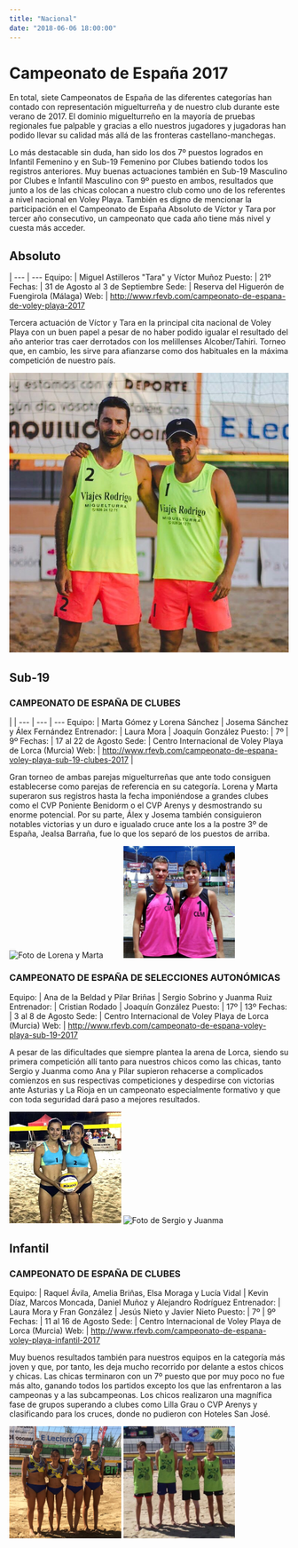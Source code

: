 ```yaml
---
title: "Nacional"
date: "2018-06-06 18:00:00"
---
```


# Campeonato de España 2017

En total, siete Campeonatos de España de las diferentes categorías han
contado con representación miguelturreña y de nuestro club durante
este verano de 2017. El dominio miguelturreño en la mayoría de pruebas
regionales fue palpable y gracias a ello nuestros jugadores y
jugadoras han podido llevar su calidad más allá de las fronteras
castellano-manchegas.

Lo más destacable sin duda, han sido los dos 7º puestos logrados en
Infantil Femenino y en Sub-19 Femenino por Clubes batiendo todos los
registros anteriores. Muy buenas actuaciones también en Sub-19
Masculino por Clubes e Infantil Masculino con 9º puesto en ambos,
resultados que junto a los de las chicas colocan a nuestro club como
uno de los referentes a nivel nacional en Voley Playa. También es
digno de mencionar la participación en el Campeonato de España
Absoluto de Víctor y Tara por tercer año consecutivo, un campeonato
que cada año tiene más nivel y cuesta más acceder.

## Absoluto

 | 
---		| ---
Equipo: | Miguel Astilleros "Tara" y Víctor Muñoz
Puesto: | 21º
Fechas: | 31 de Agosto al 3 de Septiembre
Sede:   | Reserva del Higuerón de Fuengirola (Málaga)
Web: 	| http://www.rfevb.com/campeonato-de-espana-de-voley-playa-2017

Tercera actuación de Víctor y Tara en la principal cita nacional de
Voley Playa con un buen papel a pesar de no haber podido igualar el
resultado del año anterior tras caer derrotados con los melillenses
Alcober/Tahiri. Torneo que, en cambio, les sirve para afianzarse como
dos habituales en la máxima competición de nuestro país.

![Foto de Tara y Víctor](nacional-absoluto.jpg)

## Sub-19

### CAMPEONATO DE ESPAÑA DE CLUBES

 | | 
---			| --- | ---
Equipo: 	| Marta Gómez y Lorena Sánchez | Josema Sánchez y Álex Fernández
Entrenador: | Laura Mora 				   | Joaquín González
Puesto: 	| 7º 						   | 9º
Fechas: 	| 17 al 22 de Agosto
Sede: 		| Centro Internacional de Voley Playa de Lorca (Murcia)
Web: 		| http://www.rfevb.com/campeonato-de-espana-voley-playa-sub-19-clubes-2017 |

Gran torneo de ambas parejas miguelturreñas que ante todo consiguen
establecerse como parejas de referencia en su categoría. Lorena y
Marta superaron sus registros hasta la fecha imponiéndose a grandes
clubes como el CVP Poniente Benidorm o el CVP Arenys y desmostrando su
enorme potencial. Por su parte, Álex y Josema también consiguieron
notables victorias y un duro e igualado cruce ante los a la postre 3º
de España, Jealsa Barraña, fue lo que los separó de los puestos de
arriba.

<img style="display: inline-block" alt="Foto de Lorena y Marta" src="http://www.advmiguelturra.org/img/banners/LorenaMartaCtosub192017.jpg" width="40%"/>
<img style="display: inline-block" alt="Foto de Josema y Álex" src="nacional-sub-19-mas.jpg" width="40%"/>

### CAMPEONATO DE ESPAÑA DE SELECCIONES AUTONÓMICAS

Equipo: 	| Ana de la Beldad y Pilar Briñas | Sergio Sobrino y Juanma Ruiz
Entrenador: | Cristian Rodado 				  | Joaquín González
Puesto: 	| 17º 							  | 13º
Fechas: 	| 3 al 8 de Agosto
Sede: 		| Centro Internacional de Voley Playa de Lorca (Murcia)
Web: 		| http://www.rfevb.com/campeonato-de-espana-voley-playa-sub-19-2017

A pesar de las dificultades que siempre plantea la arena de Lorca,
siendo su primera competición allí tanto para nuestros chicos como las
chicas, tanto Sergio y Juanma como Ana y Pilar supieron rehacerse a
complicados comienzos en sus respectivas competiciones y despedirse
con victorias ante Asturias y La Rioja en un campeonato especialmente
formativo y que con toda seguridad dará paso a mejores resultados.

<img style="display: inline-block" alt="Foto de Pilar y Ana" src="nacional-sub-19-fem.jpg" width="40%"/>
<img style="display: inline-block" alt="Foto de Sergio y Juanma" src="http://www.advmiguelturra.org/img/banners/sergio-juanma-lorca.jpg" width="40%"/>

## Infantil

### CAMPEONATO DE ESPAÑA DE CLUBES

Equipo: 	| Raquel Ávila, Amelia Briñas, Elsa Moraga y Lucía Vidal | Kevin Díaz, Marcos Moncada, Daniel Muñoz y Alejandro Rodríguez
Entrenador: | Laura Mora y Fran González 							 | Jesús Nieto y Javier Nieto
Puesto: 	| 7º 													 | 9º
Fechas: 	| 11 al 16 de Agosto
Sede: 		| Centro Internacional de Voley Playa de Lorca (Murcia)
Web: 		| http://www.rfevb.com/campeonato-de-espana-voley-playa-infantil-2017

Muy buenos resultados también para nuestros equipos en la categoría
más joven y que, por tanto, les deja mucho recorrido por delante a
estos chicos y chicas. Las chicas terminaron con un 7º puesto que por
muy poco no fue más alto, ganando todos los partidos excepto los que
las enfrentaron a las campeonas y a las subcampeonas. Los chicos
realizaron una magnífica fase de grupos superando a clubes como Lilla
Grau o CVP Arenys y clasificando para los cruces, donde no pudieron
con Hoteles San José.

<img style="display: inline-block" alt="Equipo Infantil Femenino" src="nacional-infantil-fem.jpg" width="40%"/>
<img style="display: inline-block" alt="Equipo Infantil Masculino" src="nacional-infantil-mas.jpg" width="40%"/>

